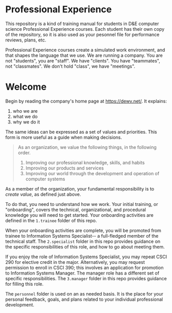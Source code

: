 # Professional Experience

This repository is a kind of training manual for students in D&E computer science Professional Experience courses. Each student has their own copy of the repository, so it is also used as your pesonnel file for performance reviews, plans, etc.

Professional Experience courses create a simulated work environment, and that shapes the language that we use. We are running a company. You are not "students", you are "staff". We have "clients". You have "teammates", not "classmates". We don't hold "class", we have "meetings".

# Welcome

Begin by reading the company's home page at https://dewv.net/. It explains:
1. who we are
2. what we do
3. why we do it

The same ideas can be expressed as a set of values and priorities. This form is more useful as a guide when making decisions.

> As an organization, we value the following things, in the following order.
> 1. Improving our professional knowledge, skills, and habits
> 2. Improving our products and services 
> 3. Improving our world through the development and operation of computer systems

As a member of the organization, your fundamental responsibility is to *create value*, as defined just above.

To do that, you need to understand how we work. Your initial training, or "onboarding", covers the technical, organizational, and procedural knowledge you will need to get started. Your onboarding activities are defined in the `1.trainee` folder of this repo.

When your onboarding activities are complete, you will be promoted from trainee to Information Systems Specialist-- a full-fledged member of the technical staff. The `2.specialist` folder in this repo provides guidance on the specific responsibilities of this role, and how to go about meeting them.

If you enjoy the role of Information Systems Specialist, you may repeat CSCI 290 for elective credit in the major. Alternatively, you may request permission to enroll in CSCI 390; this involves an application for promotion to Information Systems Manager. The manager role has a different set of specific responsibilities. The `3.manager` folder in this repo provides guidance for filling this role.

The `personnel` folder is used on an as needed basis. It is the place for your personal feedback, goals, and plans related to your individual professional development.
